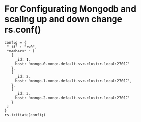 # For Configurating Mongodb and scaling up and down change rs.conf()
```
config = {
 "_id" : "rs0",
 "members" : [
   {
     _id: 1,
     host: 'mongo-0.mongo.default.svc.cluster.local:27017'
   },
   {
     _id: 2,
     host: 'mongo-1.mongo.default.svc.cluster.local:27017',
   },
   {
     _id: 3,
     host: 'mongo-2.mongo.default.svc.cluster.local:27017'
   }
 ]
}
rs.initiate(config)
```